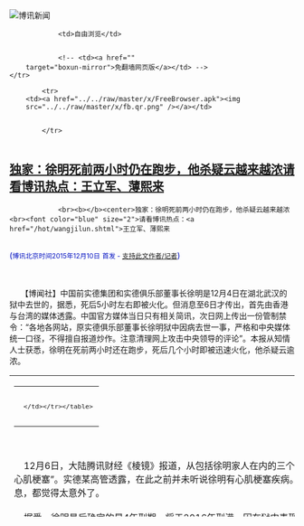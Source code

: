 

<img src="../../raw/master/x/logo_40.gif" alt="博讯新闻"/>
<table>
    <tr>
                
                <td>自由浏览</td>
        
        
                <!-- <td><a href=""
        target="boxun-mirror">免翻墙网页版</a></td> -->
    </tr>
    
            <tr>
        <td><a href="../../raw/master/x/FreeBrowser.apk"><img
        src="../../raw/master/x/fb.qr.png" /></a></td>

        
            </tr>
</table>
<h2>
	<a href="http://www.boxun.com/news/gb/china/2015/12/201512100950.shtml" target="boxun-mirror">独家：徐明死前两小时仍在跑步，他杀疑云越来越浓请看博讯热点：王立军、薄熙来</a>
</h2>
<p><tr>
<td class="F11" colspan="2" style="line-height:18pt; font-family:宋体; font-size: 12pt;padding:10px;border-top:0"> 

                <br><b></b><center>独家：徐明死前两小时仍在跑步，他杀疑云越来越浓<br><font color="blue" size="2">请看博讯热点：<a href="/hot/wangjilun.shtml">王立军、薄熙来
</a></font><br><font color="#000fC0">(<small>博讯北京时间2015年12月10日</small> <small>首发 - <a href="/cgi-bin/news/support.cgi?art_id=china201512100950" target="_new">支持此文作者/记者</a></small>)</font>
</center>
                <!--bodystart-->      <br>
    <br>
     【博闻社】中国前实德集团和实德俱乐部董事长徐明是12月4日在湖北武汉的狱中去世的，据悉，死后5小时左右即被火化。但消息至6日才传出，首先由香港与台湾的媒体透露。中国官方媒体当日只有相关简讯，次日网上传出一份管制禁令：“各地各网站，原实德俱乐部董事长徐明狱中因病去世一事，严格和中央媒体统一口径，不得擅自报道炒作。注意清理网上攻击中央领导的评论”。本报从知情人士获悉，徐明在死前两小时还在跑步，死后几个小时即被迅速火化，他杀疑云逾浓。 
<table cellpadding="4" align="left" border="0" width="300" height="250"><tr><td>
<table cellpadding="2" cellspacing="0" border="0"><tr><td align="center" style="line-height:18pt; font-family:宋体; font-size: 10pt;padding:10px;border-top:0">

<!-- boxun.com_300x250_article-embed_chinese -->

<!-- boxun.com_300x250_article-embed_chinese -->
<div id="box006">
<script type="text/javascript">

</script>
</div>


     </td></tr></table>
</td></tr></table>
<br>
                       <br>
    12月6日，大陆腾讯财经《棱镜》报道，从包括徐明家人在内的三个信源处确认，大连实德创始人徐明12月4日在武汉死亡，“病发心肌梗塞”。实德某高管透露，在此之前并未听说徐明有心肌梗塞疾病。实德高管以及接近徐家知情人士都表示，听到徐明去世的消息，都觉得太意外了。<br>
    <br>
    据悉，徐明最后确定的是4年刑期，将于2016年刑满，因在狱中表现不错，会提前释放；同日，《北京青年报》旗下微信公号“政知圈”发出文章，题为《死在释放前的徐明 44年里的五个“1”》；与此同时，大陆“财新网”亦有题为《大连实德原董事长徐明病死狱中 为薄熙来案主要行贿者（更新）》的文章。观察显示，目前上述三篇文章均已被删除。<br>
    <br>
    有观察人士认为，这些文章中都提到一个共同的人物――戴永革。<br>
    <br>
    公开报道显示，戴永革是徐明的老朋友。早在2009年前，戴永革与徐明就有互动关系。《棱镜》文章指，从2014年底开始，徐明将于2015年内归来的消息便在大连商界传开。<br>
    <br>
    徐明被带走后的实德集团，曾一度每月需偿还的利息近1亿元。三年来，徐明的胞兄与“最信任的人”先后救场。而徐明“最信任的人”就是戴永革。此人为哈尔滨仁和集团老板。2012年10月，其以实德集团重组的“新话事人”身分现身。由此，徐斌也彻底退居二线，戴永革团队成为实德重组的实际控制方。<br>
    <br>
    但无法因此推测上述三篇文章被删除是源于提及戴永革，按照大陆新闻管制习惯，相关报道基本都是通稿模式，各大新闻机构必须原文转载，即便是在“新闻白名单”上的媒体也一样。<br>
    <br>
    博闻社报道全文：<a href="http://bowenpress.com/news/bowen_46278.html">独家：徐明死前两小时仍在跑步，他杀疑云越来越浓</a>
 [博讯首发,转载请注明出处]- <a href="/cgi-bin/news/support.cgi?art_id=china201512100950" target="_new">支持此文作者/记者</a><!--bodyend-->(博讯 boxun.com) <br><!----> 1370950       
<hr>
<table width="620"><tr><td>
<b></p>
<p>
	<small> ============== 4小时前</small>
</p><h2>
	<a href="http://www.boxun.com/news/gb/china/2015/12/201512100952.shtml" target="boxun-mirror">独家：中共五大战区及陆军五分部指挥中心曝光请看博讯热点：习近平观察</a>
</h2>
<p><tr><td class="F11" colspan="2" style="line-height:18pt; font-family:宋体; font-size: 12pt;padding:10px;border-top:0"> 

                <br><b></b><center>独家：中共五大战区及陆军五分部指挥中心曝光<br><font color="blue" size="2">请看博讯热点：<a href="/hot/xijinping.shtml">习近平观察
</a></font><br><font color="#000fC0">(<small>博讯北京时间2015年12月10日</small> <small>首发 - <a href="/cgi-bin/news/support.cgi?art_id=china201512100952" target="_new">支持此文作者/记者</a></small>)</font>
</center>
                <!--bodystart-->      <br>
    <br>
     【博闻社独家】博闻社获悉，中共军改措施已全面</td></tr></p>
<p>
	<small> ============== 4小时前</small>
</p><h2>
	<a href="http://www.boxun.com/news/gb/china/2015/12/201512100321.shtml" target="boxun-mirror">湖北武汉反垃圾示威升级数千人与警冲突掀翻警车请看博讯热点：突发事件</a>
</h2>
<p><tr><td class="F11" colspan="2" style="line-height:18pt; font-family:宋体; font-size: 12pt;padding:10px;border-top:0"> 

                <br><b></b><center>湖北武汉反垃圾示威升级数千人与警冲突掀翻警车<br><font color="blue" size="2">请看博讯热点：<a href="/hot/tufa.shtml">突发事件
</a></font><br><font color="#000fC0">(<small>博讯北京时间2015年12月10日</small> <small>首发 - <a href="/cgi-bin/news/support.cgi?art_id=china201512100321" target="_new">支持此文作者/记者</a></small>)</font>
</center>
                <!--bodystart-->      湖北省武汉市黄陂区盘龙城经济开发区的数千市民与警察发生冲突，多名市民遭到警察殴打，30余人被抓捕，一辆警车被愤怒的市民掀翻。<br>
    <br>
    为抗议政府在数十万人的居民区修建大型垃圾固体废弃物转运站，盘龙城居民于本月6日发起示威，7日开始，数千市民加入示威，并连续两天晚上将盘龙城内的交通阻断，期间有多名市民遭警察殴打和抓捕。<br>
    <br>
    12月9日傍晚开始，市民继续聚集到盘龙大道上将交通阻断，9点左右，大批警察到达现场，开始暴力驱逐示威市民，警察殴打了包括妇女在内多名市民，并抓走多人，引发市民不满，将一辆警车掀翻。<br>
    <br>
    目击网友“用户5788638131”发帖说：群众站起来维权了，可市里一再的敷衍群众，激起了民愤，甚至派特警武警，防暴都出动了，随意抓人打人毒打居民，不管男女老少，还有的还在母乳期都不放过啊。<br>
    <br>
    另一名目击网友“Long_</td></tr></p>
<p>
	<small> ============== 4小时前</small>
</p><h2>
	<a href="http://www.boxun.com/news/gb/china/2015/12/201512090133.shtml" target="boxun-mirror">武汉数千市民连日游行示威反垃圾转运站多人被抓捕请看博讯热点：突发事件</a>
</h2>
<p><tr>
<td class="F11" colspan="2" style="line-height:18pt; font-family:宋体; font-size: 12pt;padding:10px;border-top:0"> 

                <br><b></b><center>武汉数千市民连日游行示威反垃圾转运站多人被抓捕<br><font color="blue" size="2">请看博讯热点：<a href="/hot/tufa.shtml">突发事件
</a></font><br><font color="#000fC0">(<small>博讯北京时间2015年12月09日</small> <small>首发 - <a href="/cgi-bin/news/support.cgi?art_id=china201512090133" target="_new">支持此文作者/记者</a></small>)</font>
</center>
                <!--bodystart-->      湖北省武汉市黄陂区盘龙城经济开发区的数千市民，本月6至9日连续三天游行示威，抗议政府在居民区修建大型垃圾固体废弃物转运站，有多名市民在示威期间遭警察抓捕。<br>
    <br>
    市民表示，该垃圾转运站选址在几十万人的居民区，距离最近的学校仅有几百米，距离阳光城和美景天城小区只有400多米，而且该项目靠近后湖，垃圾中转站里的垃圾残液有渗透到后湖、导致水质污染的危险。后湖是盘龙城的“母亲湖”，辐射人口超过几十万，市民不希望后湖变成第二个沙湖和南湖。<br>
    <br>
    12月6日，部分市民率先发起示威，在盘龙城内集会。7日，市民在黄陂区政府门口进行抗议后，又于当晚发起数千人规模的示威，聚集在巨龙大道名流人和天地门口进行抗议，当地政府出动大量警察到场驱逐市民，有4人被抓捕。<br>
    <br>
    网友“托马斯-磊”发帖说：12月7日，盘龙城巨龙大道名流人和天地门口聚集数千名当地居民，强烈抵制政府在盘龙城中心地带3500亩后湖畔建设固体物垃圾转化站，盘龙城管委会与区刘局长用特警抓四人拖往市局，以此杀鸡敬猴！深夜凌晨仍在僵持，马路已水泄不通！<br>
    <br>
    8日上午，市民继续到武汉市政府进行抗议，但无果。当天晚上7点开始，市民再次到巨龙大道游行，截止到当天深夜，示威仍在持续，有大批警察在现场驱逐市民，期间又有多名市民遭到殴打和抓捕。<br>
    <br>
    现场图片以及视频显示，大批的市民手持“反建垃圾站、还居民健康”等条幅，将交通阻断，数名市民被警察打倒在地并抓捕，其余市民在一旁大喊“还我健康、放人”等口号，场面混乱。<br>
    <br>
    （网络图片）<br>
    <img src="http://www.boxun.com/news/images/2015/12/201512090133china1.jpg" alt="武汉数千市民连日游行示威反垃圾转运站多人被抓捕"><p><br>
    <img src="http://www.boxun.com/news/images/2015/12/201512090133china2.jpg" alt="武汉数千市民连日游行示威反垃圾转运站多人被抓捕"></p>
<p><br>
    <img src="http://www.boxun.com/news/images/2015/12/201512090133china3.jpg" alt="武汉数千市民连日游行示威反垃圾转运站多人被抓捕"></p>
<p><br>
    <img src="http://www.boxun.com/news/images/2015/12/201512090133china4.jpg" alt="武汉数千市民连日游行示威反垃圾转运站多人被抓捕"></p>
<p><br>
    <img src="http://www.boxun.com/news/images/2015/12/201512090133china5.jpg" alt="武汉数千市民连日游行示威反垃圾转运站多人被抓捕"></p>
<p><br>
    <img src="http://www.boxun.com/news/images/2015/12/201512090133china6.jpg" alt="武汉数千市民连日游行示威反垃圾转运站多人被抓捕"></p>
<p><br>
    <img src="http://www.boxun.com/news/images/2015/12/201512090133china7.jpg" alt="武汉数千市民连日游行示威反垃圾转运站多人被抓捕"></p>
<p><br>
    <img src="http://www.boxun.com/news/images/2015/12/201512090133china8.jpg" alt="武汉数千市民连日游行示威反垃圾转运站多人被抓捕"></p>
<p><br>
    <img src="http://www.boxun.com/news/images/2015/12/201512090133china9.jpg" alt="武汉数千市民连日游行示威反垃圾转运站多人被抓捕"></p>
<p>
 [博讯首发,转载请注明出处]- <a href="/cgi-bin/news/support.cgi?art_id=china201512090133" target="_new">支持此文作者/记者</a><!--bodyend-->(博讯 boxun.com) <br><!-- http://upload.bx.tl/news/temp13/201512081017031.jpg http://upload.bx.tl/news/temp13/201512081017032.jpg http://upload.bx.tl/news/temp13/201512081017033.jpg http://upload.bx.tl/news/temp13/201512081017034.jpg http://upload.bx.tl/news/temp13/201512081017181.jpg http://upload.bx.tl/news/temp13/201512081017182.jpg http://upload.bx.tl/news/temp13/201512081017183.jpg http://upload.bx.tl/news/temp13/201512081017184.jpg http://upload.bx.tl/news/temp13/201512081017231.jpg--> 2560133       
</p>
<hr>
<table width="620"><tr><td>
<b></p>
<p>
	<small> ============== 1天前</small>
</p><h2>
	<a href="http://www.boxun.com/news/gb/china/2015/12/201512092127.shtml" target="boxun-mirror">黑龙江政治难民汪宝峰致国家主席习近平的公开信之一请看博讯热点：警察、官员恶行</a>
</h2>
<p><tr>
<td class="F11" colspan="2" style="line-height:18pt; font-family:宋体; font-size: 12pt;padding:10px;border-top:0"> 

                <br><b></b><center>黑龙江政治难民汪宝峰致国家主席习近平的公开信之一<br><font color="blue" size="2">请看博讯热点：<a href="/hot/jingcha.shtml">警察、官员恶行
</a></font><br><font color="#000fC0">(<small>博讯北京时间2015年12月09日</small> <small>首发 - <a href="/cgi-bin/news/support.cgi?art_id=china201512092127" target="_new">支持此文作者/记者</a></small>)</font>
</center>
                <!--bodystart-->     <img src="http://www.boxun.com/news/images/2015/12/201512092127china1.jpg" alt="黑龙江政治难民汪宝峰致国家主席习近平的公开信之一"><p><br>
    尊敬的习近平主席您好：我叫汪宝峰，是黑龙江森工总局亚布力林业局的一名员工。今天在这里致您公开信，是为了揭露和举报当地官员违法乱纪的行为。同时告诉你我从1998年开始因为向上级举报遭报复两次被构陷罪名冤枉入狱，致我家破人亡生活无着落，迫害仍在继续，我被逼流落他乡成为难民的遭遇。<br>
    <br>
    事情的经过是这样的，1998年因为报销医疗费遭场领导刁难，与场长发生冲突，过后构陷罪名我遭判刑1年2个月，为了报复我，实际在亚布力林业局林业看守所关押我2年半，超期关押我一年多，没有任何说法。<br>
    <br>
    2006年我举报原亚布力林业局中和经营所场长刘文贵毁坏人工红松林1666亩开地，同时发现其妻弟在林中种植30000多颗毒品罂粟，在罂粟收获的季节，我报案并亲手抓获一名正在收割毒品的毒贩。种植毒品的毒贩只在亚布力林业看守所关押一个月就无罪释放，而我8个月后被构陷罪名被捕入狱并最终被判刑5年半。<br>
    <br>
    虽然亚布力林业法院的办案法官认定构陷我的罪名不成立，但时任亚布力林业局局长的井东文是刘文贵外甥女的情夫，在井东文的高压下最后我又因举报毁林开荒和种植毒品被判刑5年6个月。<br>
    <br>
    尊敬的习近平主席:下面我重点向您控诉井东文任亚布力林业局局长10多年中的累累罪行：<br>
    <br>
    井东文自知罪孽深重，为逃避国家法律的打击和各级纪委的查处。他在黑龙江省内寻遍有名望的风水先生和算命先生，向他们讨要不至于枷锁上身的办法，最后有人给他出主意在其上班的大楼南面的山上修一座塔，取名镇纪塔，用来魇镇各级纪委。<br>
    <br>
    因为我举报亚布力林业局众多官员的不法行径遭忌恨，由时任亚布力林业局局长井东文下令两次构陷罪名对我判刑5年半，造成我家破人亡，出狱后于2013年在网上实名举报井东文巨额贪腐、侵吞国有资产等犯罪行为。因为事实俱在、证据确凿，引起井东文的恐慌，虽然当时他已经调离了林业局，但淫威还在，他命令亚布力林业公安局一位副局长李天明和一位派出所所长贾军令在电话里对我进行百般哄骗，答应给我解决所有问题，我回到当地后他们马上扣押了我，拿着我的身份证以我的名义在网上发表虚假的致歉声明，并扣押我的身份证达8个月之久，井东文还胁迫我去纪委做虚假的证明，让我跟纪委的人说，我在网上举报他没有事实根据，完全是生活贫困对社会的报复行为，在一年的时间里，井东文指示他们贪腐集团内的多人对我进行稳控，不允许我离开黑龙江半步，并多次扬言要以诽谤的罪名对我进行第三次判刑。<br>
    <br>
    2014年我再次实名举报，这次井东文恼羞成怒指使其贪腐集团骨干成员亚布力林业局中和林场场长刘可欣雇佣黑社会人员李海洋、李海鹏、李海成三人于2014年10月23日在我的家门口用铁棍将我的双腿打断，事先刘可欣用30万元买通了方正县刑警队队长黄江波致我报案不被受理，百般袒护杀人凶手。现在三人仍然逍遥法外，并每人得到刘可欣送的小轿车一辆。刘可欣还狂妄的叫嚣，黑龙江森工总局政法委书记毕伟星在北京一切都已经安排好了，汪宝峰他告不了，在抓住他不是弄死他就是以诽谤罪第三次判他的刑。井东文贪了多少钱我无从知晓，他在亚布力多个林场就有别墅7套、他还侵吞国有林1000多亩。价值亿元以上，为了掩人耳目林权证写的是他老婆的名字。每年国家拨给亚布力林业局巨额的天然林保护工程款都被井东文等一干人尽数贪污。每个林场都毁林开荒数万亩耕地，每亩地包给工人收承包费90元从来没有帐。<br>
    <br>
    井东文生活严重腐化糜烂，在亚布力任局长期间被他玩弄过的女性有数十人之多，他还长包养年轻女孩做他的小老婆，并育有一子。这个女孩是井东文的下属刘文贵的外甥女，曾在亚布力林业电视台当播音员。<br>
    <br>
    尊敬的习近平主席，因为我举报贪官现在正遭贪官雇凶到处追杀，为保命流落他乡已近半年。今天在这里拜求您制止贪官井东文等人的不法行径，救您的子民汪宝峰于危难。<br>
    <br>
    您的子民汪宝峰拜上。<br>
    2015年12月9日于北京<br>
    <br>
    <img src="http://www.boxun.com/news/images/2015/12/201512092127china2.jpg" alt="黑龙江政治难民汪宝峰致国家主席习近平的公开信之一"></p>
<p><br>
    <img src="http://www.boxun.com/news/images/2015/12/201512092127china3.jpg" alt="黑龙江政治难民汪宝峰致国家主席习近平的公开信之一"></p>
<p><br>
    <img src="http://www.boxun.com/news/images/2015/12/201512092127china4.jpg" alt="黑龙江政治难民汪宝峰致国家主席习近平的公开信之一"></p>
<p><br>
    <img src="http://www.boxun.com/news/images/2015/12/201512092127china5.jpg" alt="黑龙江政治难民汪宝峰致国家主席习近平的公开信之一"></p>
<p><br>
    `
 [博讯首发,转载请注明出处]- <a href="/cgi-bin/news/support.cgi?art_id=china201512092127" target="_new">支持此文作者/记者</a><!--bodyend-->(博讯 boxun.com) <br><!-- http://upload.bx.tl/news/temp13/201512090619451.JPG http://upload.bx.tl/news/temp13/201512090623101.jpg http://upload.bx.tl/news/temp13/201512090623102.jpg http://upload.bx.tl/news/temp13/201512090623103.jpg http://upload.bx.tl/news/temp13/201512090623104.jpg--> 3442127       
</p>
<hr>
<table width="620"><tr><td>
<b></p>
<p>
	<small> ============== 1天前</small>
</p><h2>
	<a href="http://www.boxun.com/news/gb/china/2015/12/201512090914.shtml" target="boxun-mirror">习近平：再对军改提异议就是阻力，要坚决清除！请看博讯热点：习近平观察</a>
</h2>
<p><tr>
<td class="F11" colspan="2" style="line-height:18pt; font-family:宋体; font-size: 12pt;padding:10px;border-top:0"> 

                <br><b></b><center>习近平：再对军改提异议就是阻力，要坚决清除！<br><font color="blue" size="2">请看博讯热点：<a href="/hot/xijinping.shtml">习近平观察
</a></font><br><font color="#000fC0">(<small>博讯北京时间2015年12月09日</small> <small>首发 - <a href="/cgi-bin/news/support.cgi?art_id=china201512090914" target="_new">支持此文作者/记者</a></small>)</font>
</center>
                <!--bodystart-->     <br>
    【博闻社独家】中共军改雷厉风行，但是阻力不小。博闻社获悉，针对军中中高层还有不少人对这次军改表示疑虑，“反映意见”，军委主席习近平近日在一份“意见书”上批示:凡是11月24日之前对军改的异议是建议，之后的异议是阻力，“必须坚决清除”!今天出版的《解放军报》则罕有公开“天机”，坦示习近平是这次军改的“决策定盘星”，似有将军队不满的矛头引向习近平之意。<br>
      
<table cellpadding="4" align="left" border="0" width="300" height="250"><tr><td>
<table cellpadding="2" cellspacing="0" border="0"><tr><td align="center" style="line-height:18pt; font-family:宋体; font-size: 10pt;padding:10px;border-top:0">

<!-- boxun.com_300x250_article-embed_chinese -->

<!-- boxun.com_300x250_article-embed_chinese -->
<div id="box006">
<script type="text/javascript">

</script>
</div>


     </td></tr></table>
</td></tr></table>
<br>
                       博闻社记者从军中知情者获悉，11月24日中央军委召开军委改革会议，习近平亲自在会上就军队改革，特别是军委总部、战区改革的部署发表讲话，很显然，当局这样安排，目的就是要告诫全军，由军队最高统帅宣布，这就是这次军改的最后决策，不容置疑。<br>
    <br>
    但是方案宣布后，仍然有不少将领，特别是中高级将领顾虑重重，意见纷纷，这种异音通过各种渠道呈送到军委主席办公室，引起习近平不满。<br>
    <br>
    军方消息人士透露，习近平近日在一份关于军队改革意见的汇总上，严厉批示:凡是11月24日之前对军队改革提出不同看法的的，属于建议；凡是11月24日之后提出的异议，一律视为阻力，“必须坚决清除”!该批示已经传达到军一级。<br>
    <br>
    令人关注的是，中共军队喉舌《解放军报》今天（12月8日）发表一篇关于军改的评论，强调要“着力统一思想认识”，解决军中对军改的“喧哗之议”，而且公开宣称，这次军改，“习主席决策是定盘星”!大有将军中不满引向习近平之意。<br>
    <br>
    这篇题为《着力统一思想认识――十一论认真学习贯彻习主席在中央军委改革工作会议上的重要讲话》的评论，发表在今天《解放军报》头版，文章指出，深化国防和军队改革，举国关注，世界瞩目。强大的舆论场在为改革创造有利条件的同时，也会出现一些杂音噪音，特别是一些别有用心的炒作，或多或少影响官兵思想稳定。<br>
    <br>
    文章强调，众声喧哗之际，需要的是保持思想定力、政治定力，把党中央、中央军委和习主席的决策部署作为“定盘星”和“压舱石”。<br>
    <br>
    文章称，越是推进伟大的事业，越需要统一思想；越是完成艰巨的任务，越需要凝聚共识。“要坚决打赢深化国防和军队改革这场攻坚战，必须按照习主席的要求，着力统一思想认识。”<br>
    <br>
    文章指，这轮改革，是一场整体性、革命性变革，不仅要重构组织形态，还要重塑力量体系；不仅要调动“棋子”，还要调整“棋盘”，任务之重、领域之广、程度之深、力度之大，前所未有。<br>
    <br>
    面对这样一场深刻变革，一些同志思想上比较活跃、认识上有些偏差是正常的，比如，信心不足、害怕困难、存在顾虑、畏首畏尾，等等。改革的启动键已经按下，攻坚的冲锋号已经吹响。当此之时，最需要非改不可的共识、破釜沉舟的胆魄，最需要务期必成的信心、攻坚克难的决心，汇聚起拥护支持参与改革的意志和力量。<br>
    <br>
    改革是一场自我革命。无论是撤并降改，还是进退去留，都可能使官兵产生一些想法，出现一些波动。如何看待眼前与长远、局部与全局、个人与组织的关系，最能检验一个人的党性修养、思想觉悟、人品官品。<br>
    <br>
    只有坚持以党和军队事业为重，把有利于改革强军作为个人选择取舍的根本标尺，坚决跳出局部和个人利益的小圈子，才能不断强化思想自觉、政治自觉、行动自觉，在时代大考中交出合格答卷。<br>
    <br>
    博闻社报道全文：<a href="http://bowenpress.com/news/bowen_46126.html">习近平：再对军改提异议就是阻力，要坚决清除!</a>
 [博讯首发,转载请注明出处]- <a href="/cgi-bin/news/support.cgi?art_id=china201512090914" target="_new">支持此文作者/记者</a><!--bodyend-->(博讯 boxun.com) <br><!----> 3430914       
<hr>
<table width="620"><tr><td>
<b></p>
<p>
	<small> ============== 1天前</small>
</p><h2>
	<a href="http://www.boxun.com/news/gb/china/2015/12/201512080303.shtml" target="boxun-mirror">巴黎气候大会习近平失分王毅保乌纱拼命拍马补救请看博讯热点：习近平观察</a>
</h2>
<p><tr>
<td class="F11" colspan="2" style="line-height:18pt; font-family:宋体; font-size: 12pt;padding:10px;border-top:0"> 

                <br><b></b><center>巴黎气候大会习近平失分王毅保乌纱拼命拍马补救<br><font color="blue" size="2">请看博讯热点：<a href="/hot/xijinping.shtml">习近平观察
</a></font><br><font color="#000fC0">(<small>博讯北京时间2015年12月08日</small> <small>首发 - <a href="/cgi-bin/news/support.cgi?art_id=china201512080303" target="_new">支持此文作者/记者</a></small>)</font>
</center>
                <!--bodystart-->      <br>
    <br>
     【博闻社独家】正在巴黎北郊勒布尔热举行的世界气候变化大会，全球190多个国家代表经过多日反覆较量，于上周末终达成协议草案，交本周各国部长进一步磋商。各国派驻采访的媒体都对此大事报道，但中方随团记者却遇到一个令人哭笑不得的情况。 
<table cellpadding="4" align="left" border="0" width="300" height="250"><tr><td>
<table cellpadding="2" cellspacing="0" border="0"><tr><td align="center" style="line-height:18pt; font-family:宋体; font-size: 10pt;padding:10px;border-top:0">

<!-- boxun.com_300x250_article-embed_chinese -->

<!-- boxun.com_300x250_article-embed_chinese -->
<div id="box006">
<script type="text/javascript">

</script>
</div>


     </td></tr></table>
</td></tr></table>
<br>
                       <br>
    就在这个寒风凛冽的冬天午夜，在现场采访的博闻社特约记者收到消息，在巴黎采访的中共各官媒负责人被紧急召集，连夜开会。博闻特约记者好奇打探，初以为中方要大张旗鼓宣传达成协议草案，不料得悉，竟是当局「派任务」，要求各媒体宣传报道中国外交部长王毅的一个讲话。<br>
    <br>
    有中方媒体人士向博闻社特约记者透露，他们应召紧急到场后，看到主持会议的不是代表团媒体负责人，而是中宣部和外交部高级官员联合主持，这些身经百战的官方笔杆子们颇感吃惊意外，以为是有重大宣传任务要领受，不料收到的却是一份中国外长王毅关于此次世界气候大会的讲话稿。<br>
    <br>
    面对这份外长讲话稿，中共笔杆子们兴味索然，昏昏欲睡，而中宣部和外交部官员却精神饱满，反覆重申外长王毅的讲话是一个「重大事件」，要求各媒体「立即发回国内」、「全力编发，充分报道，大力宣传」。<br>
    <br>
    博闻社特约记者有幸拿到了王毅的这份讲话，不看不知道，一看简直哭笑不得。在这份由王毅发自中非(正跟随习近平出访)的讲话，貌似传达习近平的指示，但通篇是王毅的自言自语、自我论述，全文充斥中共「党八股」文风，实在令人难以卒读。<br>
    <br>
    王毅似乎有梗在喉，要一吐为快；全文洋洋洒洒，长篇大论，几乎每段都以「习主席」敬称启头，让人读着读着，全身起鸡皮，连习惯于拍马溜须的中共媒体人也十分汗颜，自叹弗如。博闻社特约记者摘其一二，以证其实，也让外界看看仪表堂堂的中国外长，私下是如何一副奴才相：<br>
    <br>
    「习主席此访是今年中国外交的压轴大戏和收官大作！」<br>
    <br>
    「习主席的巴黎之行，旨在引领和推动国际气候谈判，为气候变化巴黎大会达成协议贡献中国智慧和力量。」<br>
    <br>
    「习主席此访，标志着中国参与全球气候治理进入新阶段，中非友好合作掀开新篇章，具有重要的划时代意义！」<br>
    <br>
    「习主席在气候变化巴黎大会提出重要主张，同与会各方密集沟通协调，彰显了负责任、有担当、建设性大国形像，为大会成功作出不可替代的贡献！」<br>
    <br>
    「习主席作为最大的发展中国家领导人，纵览全局，着眼长远，指出巴黎协议应强化2020年后全球应对气候变化行动，也要推动全球实现更好的可持续发展。」<br>
    <br>
    “习主席的倡议既立足当下，又面向未来；既坚持原则，又体现灵活；既代表广大发展中国家共同诉求，又兼顾各方立场，得到广泛支持和赞同。”<br>
    <br>
    「习主席的主张巩固了应对气候变化的国际合作基石！」<br>
    <br>
    「在习主席和各方共同努力下，气候变化巴黎大会实现良好开局。」<br>
    <br>
    「习主席此访受到当地民众载歌载舞、夹道欢迎，充分体现对中国天然的亲近感，再次印证中津、中南友好深入人心、深得民心。」<br>
    <br>
    「习主席精辟阐述中国对全球治理模式的看法和主张，蕴含中华文化智慧，具有鲜明中国特色的全球治理观。」<br>
    <br>
    在通篇高喊习主席后，王毅最后终于「图穷匕首现」，为自己掌下的中国外交进行「工作总结」：<br>
    <br>
    「过去一年，在以习近平同志为总书记的党中央坚强领导下，中国外交全面进取、积极有为，取得举世瞩目的成就。」<br>
    <br>
    博闻社详细报道全文：<a href="http://bowenpress.com/news/bowen_45899.html">独家：巴黎气候大会习近平失分王毅保乌纱拼命拍马补救</a>。
 [博讯首发,转载请注明出处]- <a href="/cgi-bin/news/support.cgi?art_id=china201512080303" target="_new">支持此文作者/记者</a><!--bodyend-->(博讯 boxun.com) <br><!----> 2340303       
<hr>
<table width="620"><tr><td>
<b></p>
<p>
	<small> ============== 2天前</small>
</p><h2>
	<a href="http://www.boxun.com/news/gb/china/2015/12/201512080306.shtml" target="boxun-mirror">中共成立战略支援军含火箭电子航太三大兵种请看博讯热点：习近平观察</a>
</h2>
<p><tr><td class="F11" colspan="2" style="line-height:18pt; font-family:宋体; font-size: 12pt;padding:10px;border-top:0"> 

                <br><b></b><center>中共成立战略支援军 含火箭电子航太三大兵种<br><font color="blue" size="2">请看博讯热点：<a href="/hot/xijinping.shtml">习近平观察
</a></font><br><font color="#000fC0">(<small>博讯北京时间2015年12月08日</small> <small>首发 - <a href="/cgi-bin/news/support.cgi?art_id=china201512080306" target="_new">支持此文作者/记者</a></small>)</font>
</center>
                <!--bodystart-->      <br>
    <br>
     【博闻社独家】由习近平主导的中共军改花式多多。博闻社获悉，继新成立陆军总部，陆、海、空三军单独成军后，一个名为「战略支援军」的新军种近日也爆光，该军种涵盖原战略导弹部队(即第二炮兵)、电子战和航天三大兵种；首任战略支援军司令由现二炮司令魏凤和上将出任，政治委员为王家胜中将。 
<table cellpadding="4" align="left" border="0" width="300" height="250"><tr><td>
<table cellpadding="2" cellspacing="0" border="0"><tr><td align="center" style="line-height:18pt; font-family:宋体; font-size: 10pt;padding:10px;border-top:0">

<!-- boxun.com_300x250_article-embed_chinese -->

<!-- boxun.com_300x250_article-embed_chinese -->
<div id="box006">
<script type="text/javascript">

</script>
</div>


     </td></tr></table>
</td></tr></table>
<br>
                       <br>
    军方消息人士向博闻社透露，新成立的战略支援军与陆海空三军同级，并列为四大军种；战略支援军下辖三个兵种，一是火箭兵，即原来的第二炮兵部队；第二个兵种叫电子资讯兵，由原来的总参谋部电子技术侦察部(总参三部)，以及各大军区后来组建的电子(网络)部队组成。<br>
    <br>
    战略支援军下辖第三个兵种叫航太兵，将空军、二炮部队、几大</td></tr></p>
<p>
	<small> ============== 2天前</small>
</p><h2>
	<a href="http://www.boxun.com/news/gb/china/2015/12/201512071113.shtml" target="boxun-mirror">独家：中共新军委总部机关各委部局主官全爆光</a>
</h2>
<p><tr>
<td class="F11" colspan="2" style="line-height:18pt; font-family:宋体; font-size: 12pt;padding:10px;border-top:0"> 

                <br><b></b><center>独家：中共新军委总部机关各委部局主官全爆光<br><font color="#000fC0"><small>(博讯北京时间2015年12月07日 首发 - <a href="/cgi-bin/news/support.cgi?art_id=china201512071113" target="_new">支持此文作者/记者</a>)</small></font>
</center>
            <!--bodystart-->       <br>    <br>     【博闻社独家】本社连续多日独家披露中共军改后军委总部、军种一些新任主官的新任命，受到外界高度关注。有读者质疑有关名单的来源与可信性，本社坦承相告：有关名单本社至少经过两个不同的军方管道确认。军方消息指，相信有关任命会很快公布，外界可比较核准。 <br>                       <br>    博闻社最新获得一份相信是军委新总部各部委局主官的全名单，其中包括近日本社已报道的部份将领任职。为让读者对中共军改后军委总部有较全面认识，本社毫无保留全文照发，仅在名单后，以括号加附该将领的年龄、现职、军衔和有关背景资料，以供参考。<br>    <br>    中共中央军委改革后内部各机构主帅名单<br>    <br>    三委：<br>    <br>    军委纪委书记：刘源(64岁，现任总后勤部政委，上将，刘少奇之子)<br>    <br>    军委政法委书记：赵克石(68岁，现中央军委委员，总后勤部长，上将)<br>    <br>    军委科技委主任：刘国治(55岁，现任总装备部副部长，中将，中国科学院院士，高功率微波专家)<br>    <br>    六部：<br>    <br>    联合参谋部总参谋长：蔡英挺(61岁，现任南京军区司令，上将，曾任前军委副主席张万年秘书)<br>    <br>    政治工作部主任：张阳(64岁，现中央军委委员，总政治部主任，上将)<br>    <br>    训练管理部部长：乙晓光(57岁，现任副总参谋长，中将)<br>    <br>    国防动员部部长：王冠中(62岁，现任副总参谋长，上将，曾任前军委副主席杨尚昆秘书)<br>    <br>    联合保障部部长：周松和(60岁，现任总后勤部副部长，少将)<br>    <br>    装备发展部部长：刘胜(59岁，现任总装备部副部长，中将)<br>    <br>    一厅：<br>    <br>    军委办公厅主任：秦生祥(58岁，现任军委办公厅主任，中将)<br>    <br>    五局：<br>    <br>    军委审计署审计长：孙黄田(62岁，现任总后勤部副部长，中将)<br>    <br>    军委管理保障局局长：刘志明(58岁，现任沈阳军区联勤部部长，少将)<br>    <br>    军委外事局局长：关友飞(58岁，现任国防部外事办主任，少将)<br>    <br>    军委军援军贸局局长：冯丹宇(53岁，现任总装备部综合计划部部长，少将，冯玉祥将军之孙)<br>    <br>    军委战略规划局局长：(暂时不详)<br>    <br>    博闻社日前已披露，根据军委主席习近平指示，新的军委各部门本月底前要挂牌，年前开新的军委扩大会议，2016年1月1日，中央军委按照新的机构运行。<br>    <br>    博闻社详细报道全文：<a href="http://bowenpress.com/news/bowen_45679.html">独家：中共新军委总部机关各委部局主官全爆光</a>。（博闻社郑重声明：本社独家新闻，媒体若转载、引用，务请注明出处，否则按侵权追究法律责任）<br><br> [博讯首发,转载请注明出处]- <a href="/cgi-bin/news/support.cgi?art_id=china201512071113" target="_new">支持此文作者/记者</a> <!--(Modified on 2015/12/07)--> <!--bodyend-->       
           (博讯 boxun.com) <br><!----> 3211113       
<hr>
<table width="620"><tr><td>
<b></p>
<p>
	<small> ============== 3天前</small>
</p><h2>
	<a href="http://www.boxun.com/news/gb/china/2015/12/201512060023.shtml" target="boxun-mirror">视频显示：姜野飞遭到警方殴打，眼睛乌青说话困难请看博讯热点：打压媒体和记者</a>
</h2>
<p><tr>
<td class="F11" colspan="2" style="line-height:18pt; font-family:宋体; font-size: 12pt;padding:10px;border-top:0"> 

                <br><b></b><center>视频显示：姜野飞遭到警方殴打，眼睛乌青说话困难<br><font color="blue" size="2">请看博讯热点：<a href="/hot/xinwenziyou.shtml">打压媒体和记者
</a></font><br><font color="#000fC0">(<small>博讯北京时间2015年12月06日</small> <small>首发 - <a href="/cgi-bin/news/support.cgi?art_id=china201512060023" target="_new">支持此文作者/记者</a></small>)</font>
</center>
                <!--bodystart-->     <br>
    最近，家属传来中国央视新闻姜野飞董广平被遣返视频，很明显姜野飞遭到了殴打、虐待。视频中明显可以看到姜野飞左眼乌青，摄制方有意回避左眼，近距离镜头侧对着姜野飞右脸拍摄。姜野飞说话姿态、语气显得非常吃力，似乎内脏、胸腹腔受到打击，伸腰显得困难，伸腰时脸部有痛苦表情。<br>
    <iframe width="420" height="315" src="https://www.youtube.com/embed/2YJmBKouDu8" frameborder="0" allowfullscreen></iframe><br>
    <br>
    观察截屏远近镜头，眼部不正常：<br>
    <div align="center"><img src="http://upload.bx.tl/news/temp13/201512050918291.png" width="500"></div>
<br>
    <div align="center"><img src="http://upload.bx.tl/news/temp13/201512050918292.png" width="500"></div>
<br>
    <img src="http://www.boxun.com/news/images/2015/12/201512060023china3.jpg" alt="视频显示：姜野飞遭到警方殴打，眼睛乌青说话困难"><p><br>
    明显可以看到，姜野飞说话吃力：<br>
    </p>
<div align="center"><img src="http://upload.bx.tl/news/temp13/201512050918294.png" width="500"></div>
<br>
    健康自由时的姜野飞：<br>
    <img src="http://www.boxun.com/news/images/2015/12/201512060023china5.jpg" alt="视频显示：姜野飞遭到警方殴打，眼睛乌青说话困难"><p><br>
    <img src="http://www.boxun.com/news/images/2015/12/201512060023china6.jpg" alt="视频显示：姜野飞遭到警方殴打，眼睛乌青说话困难"></p>
<p>
 [博讯首发,转载请注明出处]- <a href="/cgi-bin/news/support.cgi?art_id=china201512060023" target="_new">支持此文作者/记者</a><!--bodyend-->(博讯 boxun.com) <br><!-- http://upload.bx.tl/news/temp13/201512050918291.png http://upload.bx.tl/news/temp13/201512050918292.png http://upload.bx.tl/news/temp13/201512050918293.jpg http://upload.bx.tl/news/temp13/201512050918294.png http://upload.bx.tl/news/temp13/201512050920351.jpg http://upload.bx.tl/news/temp13/201512050920352.jpg--> 3570023       
</p>
<hr>
<table width="620"><tr><td>
<b></p>
<p>
	<small> ============== 4天前</small>
</p><h2>
	<a href="http://www.boxun.com/news/gb/china/2015/12/201512062326.shtml" target="boxun-mirror">薄熙来的“钱袋子”徐明死狱中高官和名星舒了口气请看博讯热点：王立军、薄熙来</a>
</h2>
<p><tr>
<td class="F11" colspan="2" style="line-height:18pt; font-family:宋体; font-size: 12pt;padding:10px;border-top:0"> 

                <br><b></b><center>薄熙来的“钱袋子”徐明死狱中 高官和名星舒了口气<br><font color="blue" size="2">请看博讯热点：<a href="/hot/wangjilun.shtml">王立军、薄熙来
</a></font><br><font color="#000fC0">(<small>博讯北京时间2015年12月06日</small> <small>首发 - <a href="/cgi-bin/news/support.cgi?art_id=china201512062326" target="_new">支持此文作者/记者</a></small>)</font>
</center>
                <!--bodystart-->     （博讯网报道）前实德集团和实德俱乐部董事长徐明12月4日在湖北武汉的狱中因心脏病去世，终年44岁，但其去世消息12月6日才由港台媒体曝光。报道称，徐明猝死后遗体迅速火化，骨灰6日运回大连。<img src="http://www.boxun.com/news/images/2015/12/201512061334china4.jpg"><br>
    2012年王立军逃亡美领馆，引发薄熙来倒台。博讯网在<a href="/news/gb/china/2012/03/201203170449.shtml">2012年3月就披露，</a>徐明卷入薄熙来案，报道披露：“大连实德集团总裁徐明通过给一些官员送现金，帮助薄熙来的升迁。”媒体报道，徐明除了给薄熙来输送金钱，还送名星美女供其享乐。<br>
    <br>
    徐明为薄熙来之子薄瓜瓜花二百万欧元在欧洲买楼在2013年被曝光。徐明最后一次露面是庭审薄熙来时出庭对质，薄熙来否认收受徐明2000万的好处。<br>
    <br>
    <img src="<div" align="center"><img src="http://img1.gtimg.com/news/pics/hv1/196/148/1980/128787436.png" width="500">><br>
    <br>
    <iframe width="420" height="315" src="https://www.youtube.com/embed/sdAqRNtHRcg" frameborder="0" allowfullscreen></iframe><br>
    <br>
    徐明突然死于狱中，外界不少质疑声，著名法学者藤彪推特（‏@tengbiao）说：被高层灭口才更有可能吧？<br>
    <br>
    做为薄熙来的钱袋子、美女输送者的徐明，应该掌握更多不为人所知的秘密，他的突然去世，让那些被握有把柄的官员和名星们，长长舒了一口气。
 [博讯首发,转载请注明出处]- <a href="/cgi-bin/news/support.cgi?art_id=china201512062326" target="_new">支持此文作者/记者</a><!--bodyend-->(博讯 boxun.com) <br><!----> 2482326       
<hr>
<table width="620"><tr><td>
<b></p>
<p>
	<small> ============== 4天前</small>
</p><h2>
	<a href="http://www.boxun.com/news/gb/china/2015/12/201512062031.shtml" target="boxun-mirror">参谋总长房峰辉下课对台将领蔡英挺接捧</a>
</h2>
<p><tr>
<td class="F11" colspan="2" style="line-height:18pt; font-family:宋体; font-size: 12pt;padding:10px;border-top:0"> 

                <br><b></b><center>参谋总长房峰辉下课 对台将领蔡英挺接捧<br><font color="#000fC0">(<small>博讯北京时间2015年12月06日</small> <small>来稿</small>)</font>
</center>
                <!--bodystart-->      【博闻社独家】博闻社获悉，中共军委主席习近平已钦定南京军区司令蔡英挺出任新成立的军委联合总参谋部参谋长一职。这意味着现任参谋总长房峰辉下课。蔡英挺福建晋人，谙熟闽南话，是对台作战专家，未知此安排与台湾局势及中共未来的战略部署是否有关。<br>
    <br>
     博闻社从军方消息人士处获悉，除了博闻社近日透露的军纪委组成，以及陆军总部的组成人员已确定之外，新的军委其它部委办的主帅亦已尘埃落定，其中，联合总参谋部参谋长由现任南京军区司令蔡英挺出任。 
<table cellpadding="4" align="left" border="0" width="300" height="250"><tr><td>
<table cellpadding="2" cellspacing="0" border="0"><tr><td align="center" style="line-height:18pt; font-family:宋体; font-size: 10pt;padding:10px;border-top:0">

<!-- boxun.com_300x250_article-embed_chinese -->

<!-- boxun.com_300x250_article-embed_chinese -->
<div id="box006">
<script type="text/javascript">

</script>
</div>


     </td></tr></table>
</td></tr></table>
<br>
                       <br>
    该消息显示，现任参谋总长房峰辉将下课。64岁的房一直被认为是胡锦涛的势力，2007年升北京军区司令员；是当时七大军区年龄最轻的司令员。2009年中共建政60周年大阅兵担任总指挥，陪同军主席胡锦涛检阅部队；2012年10月中共十八大前夕，房接替陈炳德出任总参谋长，因他从未在总参任职，故此提升曾在军中引起非议。<br>
    <br>
      目前未知房峰辉下课后任何职，军方知情者向博闻社透露，习近平对房“有看法”，故房“不大可能升军委副主席”，甚至还有可能被赶出新一届中央军委委员班子。共军参谋总长按旧制在军中的权力排军委主席副主席之后。 <br>
    <br>
     （<a href="http://bowenpress.com/news/bowen_45461.html">博闻社报道全文</a>）<br>
    <br>
    －
 [博讯来稿] <!--bodyend-->(博讯 boxun.com) <br><!----> 2142031       
<hr>
<table width="620"><tr><td>
<b></p>
<p>
	<small> ============== 4天前</small>
</p><h2>
	<a href="http://www.boxun.com/news/gb/china/2015/12/201512060852.shtml" target="boxun-mirror">独家：习近平密友刘源上将确定出任军纪委书记请看博讯热点：习近平观察</a>
</h2>
<p><tr>
<td class="F11" colspan="2" style="line-height:18pt; font-family:宋体; font-size: 12pt;padding:10px;border-top:0"> 

                <br><b></b><center>独家：习近平密友刘源上将确定出任军纪委书记<br><font color="blue" size="2">请看博讯热点：<a href="/hot/xijinping.shtml">习近平观察
</a></font><br><font color="#000fC0">(<small>博讯北京时间2015年12月06日</small> <small>首发 - <a href="/cgi-bin/news/support.cgi?art_id=china201512060852" target="_new">支持此文作者/记者</a></small>)</font>
</center>
                <!--bodystart-->      <br>
    <br>
     【博闻社独家】本社获悉，现任军委总后勤部政委的刘源上将，已确定出任新成立的中央军委军纪委书记。军纪委在中央军委三委六部一办三局中排列第一，地位尤重，故刘源掌军纪委后很大可能会成为新的中央军委委员。军内普遍认为，刘源掌军纪委是名至实归。 
<table cellpadding="4" align="left" border="0" width="300" height="250"><tr><td>
<table cellpadding="2" cellspacing="0" border="0"><tr><td align="center" style="line-height:18pt; font-family:宋体; font-size: 10pt;padding:10px;border-top:0">

<!-- boxun.com_300x250_article-embed_chinese -->

<!-- boxun.com_300x250_article-embed_chinese -->
<div id="box006">
<script type="text/javascript">

</script>
</div>


     </td></tr></table>
</td></tr></table>
<br>
                       <br>
    接近中共军方高层的消息人士对博闻社透露，军委主席习近平已签署了对中央军委内设机构“三委六部一办三局”的主帅名单，其中第一位就是军纪委书记人选，果然不出外界所料，由总后勤部政委刘源上将出任。这也与外界的判断与期待相符合。<br>
    <br>
    消息人士指，虽然军纪委书记仍为大军区正职级别，但因地位重要，很可能会在未来中央军委委员中占有一席，即刘源很大可能会成为新的中央军委委员。“刘源出掌中央军纪委，不仅仅是因为他和习近平是一起长大、志同道合的同志和朋友，更是符合军内的呼声和要求的安排。”知情者对博闻社指。<br>
    <br>
    消息人士告诉博闻社，与刘源搭档的是沈阳军区政治部主任杨成熙中将，杨将出任军委纪委副书记，副大军区职。<br>
    <br>
    现年60岁的杨成熙贵州遵义人，1973入伍，在工程兵当战士，后任团保密员、昆明军区司令部连职秘书、营教导员、某集团军坦克旅政治部副主任、成都军区政治部组织部部长、某集团军副政委、云南省军区政治委员；2013任沈阳军区政治部主任。今年7月晋升为中将军衔。<br>
    刘源作为中共前国家主席刘少奇的儿子，素被外界贴上“太子党”的标签，但自从他2010年出任总后勤部政委、硬把后台是时任中央军委副主席徐才厚的“军中大蛀虫”、总后副部长谷俊山中将拉下马，从而让习近平也有机会把徐才厚、郭伯雄这两个军中大老虎拿下后，刘源获得“军中王岐山”称号。<br>
    <br>
    知情人士对博闻社指，刘源为军队高层打虎立下一功后，恢复低调，隐于幕后，特别是习近平确定要进行军队改革、重组军委总部后，他极少公开发言，甚至传出刘源要在军改后，退出实权部门、出任虚职的传言。知情者指“其实那也是刘源的真实想法”。<br>
    <br>
    知情者透露，习近平虽与刘源是从小块长大的密友，但为了军纪委一职，习还是两次找刘谈话，要刘继续“为了保住父辈打下的江山分担重任”，现在终于定案，大概习应该放下心了。<br>
    <br>
    博闻社报道全文：<a href="http://bowenpress.com/news/bowen_45344.html">独家：习近平密友刘源上将确定出任军纪委书记</a>
 [博讯首发,转载请注明出处]- <a href="/cgi-bin/news/support.cgi?art_id=china201512060852" target="_new">支持此文作者/记者</a><!--bodyend-->(博讯 boxun.com) <br><!----> 3730852       
<hr>
<table width="620"><tr><td>
<b></p>
<p>
	<small> ============== 4天前</small>
</p><h2>
	<a href="http://www.boxun.com/news/gb/intl/2015/12/201512060921.shtml" target="boxun-mirror">世界气候大会中国叫穷习近平电慰“坚持到最后一刻”</a>
</h2>
<p><tr>
<td class="F11" colspan="2" style="line-height:18pt; font-family:宋体; font-size: 12pt;padding:10px;border-top:0"> 

                <br><b></b><center>世界气候大会中国叫穷 习近平电慰“坚持到最后一刻”<br><font color="#000fC0">(<small>博讯北京时间2015年12月06日</small> <small>首发 - <a href="/cgi-bin/news/support.cgi?art_id=intl201512060921" target="_new">支持此文作者/记者</a></small>)</font>
</center>
                <!--bodystart-->      <br>
    <br>
     【博闻社独家】世界气候大会仍在进行，由于发达国家与发展中国家对污染减排、资金、技术等方面承担的责任难以达成一致，包括中国坚持自己是发展中国家，要求从发达国家获得资金和技术支持,大会难达公识。与会的中国代表团长解振华备感压力，关键时刻解接到正在非洲的国家主席习近平亲自致电，要求代表团「坚持到最后一刻」、「坚决完成任务」。 
<table cellpadding="4" align="left" border="0" width="300" height="250"><tr><td>
<table cellpadding="2" cellspacing="0" border="0"><tr><td align="center" style="line-height:18pt; font-family:宋体; font-size: 10pt;padding:10px;border-top:0">

<!-- boxun.com_300x250_education-article-embed_chinese -->
<div id="box011">
<script type="text/javascript">

</script>
</div>

     </td></tr></table>
</td></tr></table>
<br>
                       <br>
    有舆论质疑，中国在要求国际货币基金(IMF)将人民币纳入特别提款单位货币篮子时，豪称自己已是世界第二大贸易体，但在气候大会要出钱时，则喊穷自己是「发展中国家」，实在令人难以置信。<br>
    <br>
    博闻社特约记者从法国巴黎北郊勒布林热大会现场了解到，本次巴黎气候大会无论是东道主法国还是主办方联合国，都十分期盼与会各方最终设定2020-2030全球减排目标，并由此开启全球各国气候变化合作的崭新阶段。但气候变化牵涉各国利益，令「马拉松」式的谈判千头万绪，截至目前结果仍充满变数。已返回纽约的联合国秘书长潘基文再次亲临现场督阵。<br>
    <br>
    据了解，本次气候大会首位目标是，与会190多个国家与地区签署一份控温普遍协议，将全球温度上升控制在2摄氏度以内。如何达到这一目的，就要要体现出发达国家、发展中国家历史责任不同、能力不同、发展水平不同的区别。具体来说，就是发达国家应率先采取措施限制温室气体排放，并向发展中国家提供有关资金和技术。<br>
    <br>
    这资金是多少呢？根据有关组织计算和建议，到2020年，发达国家每年应会出1000亿美元，帮助穷国减排，消除贫困和改善民众生活。<br>
    <br>
    博闻社记者了解到，中国不是没有钱，这次习近平亲自出席气候大会，就宣布中方将拨出200亿美元，助贫穷国家改善环境；从巴黎去非洲访问，又豪掷600亿美元资助非洲发展。习大大出去一趟，已豪洒了五千亿人民币，那都是中国人民的血汗钱。中国有钱，但北京不想自己在气候大会被划入「富人圈」，所以死活要标榜自己是「发展中国家」。<br>
    <br>
    博闻社特约记者从大会现场了解到，从中国的态度可以看出，巴黎气候大会要达成一致，谈何容易！为达到这一目的，率领中国代表团出席联合国气候大会的团长解振华已使出浑身解数，但进展不大，使他备感压力。解振华在接受采访时承认，谈判桌上目前存在多方面分歧，「进展缓慢，不容乐观」。<br>
    <br>
    在博闻社此前的报导曾特别提醒，如果2009年哥本哈根气候大会的闹剧(即大会因上述同样原因而未有任何进展)重演，中国政府将颜面扫地。<br>
    <br>
    博闻社记者获悉，正在这时，在非洲访问的国家主席习近平亲自打来的电话，习在电话中要求中国代表团“坚持到最后一刻”，并且要“坚决完成任务”。<br>
    <br>
    博闻社报道全文：<a href="http://bowenpress.com/news/bowen_45201.html">独家：世界气候大会中国叫穷 团长解振华压力大 习近平电慰“坚持到最后一刻”</a>
 [博讯首发,转载请注明出处]- <a href="/cgi-bin/news/support.cgi?art_id=intl201512060921" target="_new">支持此文作者/记者</a><!--bodyend-->(博讯 boxun.com) <br><!----> 3940921       
<hr>
<table width="620"><tr><td>
<b></p>
<p>
	<small> ============== 4天前</small>
</p><h2>
	<a href="http://www.boxun.com/news/gb/china/2015/12/201512051613.shtml" target="boxun-mirror">保密资料《辽宁省虚拟身份信息分析系统全省集中式建设技术方案》曝光</a>
</h2>
<p><tr>
<td class="F11" colspan="2" style="line-height:18pt; font-family:宋体; font-size: 12pt;padding:10px;border-top:0"> 

                <br><b></b><center>保密资料《辽宁省虚拟身份信息分析系统全省集中式建设技术方案》曝光<br><font color="#000fC0"><small>(博讯北京时间2015年12月05日 来稿)</small></font>
</center>
            <!--bodystart-->       <br>    <img src="http://www.boxun.com/news/images/2015/12/201512051613china1.jpg" width="600" alt="保密资料《辽宁省虚拟身份信息分析系统全省集中式建设技术方案》曝光"><br>    <img src="http://www.boxun.com/news/images/2015/12/201512051613china2.jpg" alt="保密资料《辽宁省虚拟身份信息分析系统全省集中式建设技术方案》曝光"><br>    <img src="http://www.boxun.com/news/images/2015/12/201512051613china3.jpg" alt="保密资料《辽宁省虚拟身份信息分析系统全省集中式建设技术方案》曝光"><br>    <img src="http://www.boxun.com/news/images/2015/12/201512051613china4.jpg" width="600" alt="保密资料《辽宁省虚拟身份信息分析系统全省集中式建设技术方案》曝光"><br>    <img src="http://www.boxun.com/news/images/2015/12/201512051613china5.jpg" alt="保密资料《辽宁省虚拟身份信息分析系统全省集中式建设技术方案》曝光"><br>    <img src="http://www.boxun.com/news/images/2015/12/201512051613china6.jpg" alt="保密资料《辽宁省虚拟身份信息分析系统全省集中式建设技术方案》曝光"><br>    <img src="http://www.boxun.com/news/images/2015/12/201512051613china7.jpg" alt="保密资料《辽宁省虚拟身份信息分析系统全省集中式建设技术方案》曝光"><br>    <img src="http://www.boxun.com/news/images/2015/12/201512051613china8.jpg" alt="保密资料《辽宁省虚拟身份信息分析系统全省集中式建设技术方案》曝光"><br>    <img src="http://www.boxun.com/news/images/2015/12/201512051613china9.jpg" alt="保密资料《辽宁省虚拟身份信息分析系统全省集中式建设技术方案》曝光"><br>    <img src="http://www.boxun.com/news/images/2015/12/201512051613china10.jpg" alt="保密资料《辽宁省虚拟身份信息分析系统全省集中式建设技术方案》曝光"><br>    <img src="http://www.boxun.com/news/images/2015/12/201512051613china11.jpg" alt="保密资料《辽宁省虚拟身份信息分析系统全省集中式建设技术方案》曝光"><br>    <img src="http://www.boxun.com/news/images/2015/12/201512051613china12.jpg" alt="保密资料《辽宁省虚拟身份信息分析系统全省集中式建设技术方案》曝光"><br>    <img src="http://www.boxun.com/news/images/2015/12/201512051613china13.jpg" alt="保密资料《辽宁省虚拟身份信息分析系统全省集中式建设技术方案》曝光"><br>    <img src="http://www.boxun.com/news/images/2015/12/201512051613china14.jpg" alt="保密资料《辽宁省虚拟身份信息分析系统全省集中式建设技术方案》曝光"><br>    <img src="http://www.boxun.com/news/images/2015/12/201512051613china15.jpg" alt="保密资料《辽宁省虚拟身份信息分析系统全省集中式建设技术方案》曝光"><br>    <img src="http://www.boxun.com/news/images/2015/12/201512051613china16.jpg" alt="保密资料《辽宁省虚拟身份信息分析系统全省集中式建设技术方案》曝光"><br>    <img src="http://www.boxun.com/news/images/2015/12/201512051613china17.jpg" alt="保密资料《辽宁省虚拟身份信息分析系统全省集中式建设技术方案》曝光"><br>    <img src="http://www.boxun.com/news/images/2015/12/201512051613china18.jpg" alt="保密资料《辽宁省虚拟身份信息分析系统全省集中式建设技术方案》曝光"><br>    <img src="http://www.boxun.com/news/images/2015/12/201512051613china19.jpg" alt="保密资料《辽宁省虚拟身份信息分析系统全省集中式建设技术方案》曝光"><br>    <img src="http://www.boxun.com/news/images/2015/12/201512051613china20.jpg" alt="保密资料《辽宁省虚拟身份信息分析系统全省集中式建设技术方案》曝光"><br>    <img src="http://www.boxun.com/news/images/2015/12/201512051613china21.jpg" alt="保密资料《辽宁省虚拟身份信息分析系统全省集中式建设技术方案》曝光"><br>    <img src="http://www.boxun.com/news/images/2015/12/201512051613china22.jpg" alt="保密资料《辽宁省虚拟身份信息分析系统全省集中式建设技术方案》曝光"><br>    <img src="http://www.boxun.com/news/images/2015/12/201512051613china23.jpg" alt="保密资料《辽宁省虚拟身份信息分析系统全省集中式建设技术方案》曝光"><br>    <img src="http://www.boxun.com/news/images/2015/12/201512051613china24.jpg" alt="保密资料《辽宁省虚拟身份信息分析系统全省集中式建设技术方案》曝光"><br>    <img src="http://www.boxun.com/news/images/2015/12/201512051613china25.jpg" alt="保密资料《辽宁省虚拟身份信息分析系统全省集中式建设技术方案》曝光"><br>    <img src="http://www.boxun.com/news/images/2015/12/201512051613china26.jpg" alt="保密资料《辽宁省虚拟身份信息分析系统全省集中式建设技术方案》曝光"><br>    <img src="http://www.boxun.com/news/images/2015/12/201512051613china27.jpg" alt="保密资料《辽宁省虚拟身份信息分析系统全省集中式建设技术方案》曝光"><br>    <img src="http://www.boxun.com/news/images/2015/12/201512051613china28.jpg" alt="保密资料《辽宁省虚拟身份信息分析系统全省集中式建设技术方案》曝光"><br>    <img src="http://www.boxun.com/news/images/2015/12/201512051613china29.jpg" alt="保密资料《辽宁省虚拟身份信息分析系统全省集中式建设技术方案》曝光"><br>    <img src="http://www.boxun.com/news/images/2015/12/201512051613china30.jpg" alt="保密资料《辽宁省虚拟身份信息分析系统全省集中式建设技术方案》曝光"><br>    <img src="http://www.boxun.com/news/images/2015/12/201512051613china31.jpg" alt="保密资料《辽宁省虚拟身份信息分析系统全省集中式建设技术方案》曝光"><br>    <img src="http://www.boxun.com/news/images/2015/12/201512051613china32.jpg" alt="保密资料《辽宁省虚拟身份信息分析系统全省集中式建设技术方案》曝光"><br>    <img src="http://www.boxun.com/news/images/2015/12/201512051613china33.jpg" alt="保密资料《辽宁省虚拟身份信息分析系统全省集中式建设技术方案》曝光"><br>    <img src="http://www.boxun.com/news/images/2015/12/201512051613china34.jpg" alt="保密资料《辽宁省虚拟身份信息分析系统全省集中式建设技术方案》曝光"><br>    <img src="http://www.boxun.com/news/images/2015/12/201512051613china35.jpg" alt="保密资料《辽宁省虚拟身份信息分析系统全省集中式建设技术方案》曝光"><br>    <img src="http://www.boxun.com/news/images/2015/12/201512051613china36.jpg" alt="保密资料《辽宁省虚拟身份信息分析系统全省集中式建设技术方案》曝光"><br>    <img src="http://www.boxun.com/news/images/2015/12/201512051613china37.jpg" alt="保密资料《辽宁省虚拟身份信息分析系统全省集中式建设技术方案》曝光"><br>    <img src="http://www.boxun.com/news/images/2015/12/201512051613china38.jpg" alt="保密资料《辽宁省虚拟身份信息分析系统全省集中式建设技术方案》曝光"><br>    <img src="http://www.boxun.com/news/images/2015/12/201512051613china39.jpg" alt="保密资料《辽宁省虚拟身份信息分析系统全省集中式建设技术方案》曝光"><br>    <img src="http://www.boxun.com/news/images/2015/12/201512051613china40.jpg" alt="保密资料《辽宁省虚拟身份信息分析系统全省集中式建设技术方案》曝光"><br>    <img src="http://www.boxun.com/news/images/2015/12/201512051613china41.jpg" alt="保密资料《辽宁省虚拟身份信息分析系统全省集中式建设技术方案》曝光"><br>    <img src="http://www.boxun.com/news/images/2015/12/201512051613china42.jpg" alt="保密资料《辽宁省虚拟身份信息分析系统全省集中式建设技术方案》曝光"><br>    <img src="http://www.boxun.com/news/images/2015/12/201512051613china43.jpg" alt="保密资料《辽宁省虚拟身份信息分析系统全省集中式建设技术方案》曝光"><br>    <img src="http://www.boxun.com/news/images/2015/12/201512051613china44.jpg" alt="保密资料《辽宁省虚拟身份信息分析系统全省集中式建设技术方案》曝光"><br>    <img src="http://www.boxun.com/news/images/2015/12/201512051613china45.jpg" alt="保密资料《辽宁省虚拟身份信息分析系统全省集中式建设技术方案》曝光"><br>    <img src="http://www.boxun.com/news/images/2015/12/201512051613china46.jpg" alt="保密资料《辽宁省虚拟身份信息分析系统全省集中式建设技术方案》曝光"><br>    <img src="http://www.boxun.com/news/images/2015/12/201512051613china47.jpg" alt="保密资料《辽宁省虚拟身份信息分析系统全省集中式建设技术方案》曝光"><br>    <img src="http://www.boxun.com/news/images/2015/12/201512051613china48.jpg" alt="保密资料《辽宁省虚拟身份信息分析系统全省集中式建设技术方案》曝光"><br>    <img src="http://www.boxun.com/news/images/2015/12/201512051613china49.jpg" alt="保密资料《辽宁省虚拟身份信息分析系统全省集中式建设技术方案》曝光"><br>    <img src="http://www.boxun.com/news/images/2015/12/201512051613china50.jpg" alt="保密资料《辽宁省虚拟身份信息分析系统全省集中式建设技术方案》曝光"><br>    <img src="http://www.boxun.com/news/images/2015/12/201512051613china51.jpg" alt="保密资料《辽宁省虚拟身份信息分析系统全省集中式建设技术方案》曝光"><br>    <img src="http://www.boxun.com/news/images/2015/12/201512051613china52.jpg" alt="保密资料《辽宁省虚拟身份信息分析系统全省集中式建设技术方案》曝光"><br>    <img src="http://www.boxun.com/news/images/2015/12/201512051613china53.jpg" alt="保密资料《辽宁省虚拟身份信息分析系统全省集中式建设技术方案》曝光"><br>    <img src="http://www.boxun.com/news/images/2015/12/201512051613china54.jpg" alt="保密资料《辽宁省虚拟身份信息分析系统全省集中式建设技术方案》曝光"><br>    <img src="http://www.boxun.com/news/images/2015/12/201512051613china55.jpg" alt="保密资料《辽宁省虚拟身份信息分析系统全省集中式建设技术方案》曝光"><br>    <img src="http://www.boxun.com/news/images/2015/12/201512051613china56.jpg" alt="保密资料《辽宁省虚拟身份信息分析系统全省集中式建设技术方案》曝光"><br>    <img src="http://www.boxun.com/news/images/2015/12/201512051613china57.jpg" alt="保密资料《辽宁省虚拟身份信息分析系统全省集中式建设技术方案》曝光"><br>    <img src="http://www.boxun.com/news/images/2015/12/201512051613china58.jpg" alt="保密资料《辽宁省虚拟身份信息分析系统全省集中式建设技术方案》曝光"><br>    <img src="http://www.boxun.com/news/images/2015/12/201512051613china59.jpg" alt="保密资料《辽宁省虚拟身份信息分析系统全省集中式建设技术方案》曝光"><br>    <img src="http://www.boxun.com/news/images/2015/12/201512051613china60.jpg" alt="保密资料《辽宁省虚拟身份信息分析系统全省集中式建设技术方案》曝光"><br>    <img src="http://www.boxun.com/news/images/2015/12/201512051613china61.jpg" alt="保密资料《辽宁省虚拟身份信息分析系统全省集中式建设技术方案》曝光"><br>    <img src="http://www.boxun.com/news/images/2015/12/201512051613china62.jpg" alt="保密资料《辽宁省虚拟身份信息分析系统全省集中式建设技术方案》曝光"><br>    <img src="http://www.boxun.com/news/images/2015/12/201512051613china63.jpg" alt="保密资料《辽宁省虚拟身份信息分析系统全省集中式建设技术方案》曝光"><br>    <img src="http://www.boxun.com/news/images/2015/12/201512051613china64.jpg" alt="保密资料《辽宁省虚拟身份信息分析系统全省集中式建设技术方案》曝光"><br>    <img src="http://www.boxun.com/news/images/2015/12/201512051613china65.jpg" alt="保密资料《辽宁省虚拟身份信息分析系统全省集中式建设技术方案》曝光"><br>    <img src="http://www.boxun.com/news/images/2015/12/201512051613china66.jpg" alt="保密资料《辽宁省虚拟身份信息分析系统全省集中式建设技术方案》曝光"><br>    <img src="http://www.boxun.com/news/images/2015/12/201512051613china67.jpg" alt="保密资料《辽宁省虚拟身份信息分析系统全省集中式建设技术方案》曝光"><br>    <img src="http://www.boxun.com/news/images/2015/12/201512051613china68.jpg" alt="保密资料《辽宁省虚拟身份信息分析系统全省集中式建设技术方案》曝光"><br>    <img src="http://www.boxun.com/news/images/2015/12/201512051613china69.jpg" alt="保密资料《辽宁省虚拟身份信息分析系统全省集中式建设技术方案》曝光"><br>    <img src="http://www.boxun.com/news/images/2015/12/201512051613china70.jpg" alt="保密资料《辽宁省虚拟身份信息分析系统全省集中式建设技术方案》曝光"><br>    <img src="http://www.boxun.com/news/images/2015/12/201512051613china71.jpg" alt="保密资料《辽宁省虚拟身份信息分析系统全省集中式建设技术方案》曝光"><br>    <img src="http://www.boxun.com/news/images/2015/12/201512051613china72.jpg" alt="保密资料《辽宁省虚拟身份信息分析系统全省集中式建设技术方案》曝光"><br>    <img src="http://www.boxun.com/news/images/2015/12/201512051613china73.jpg" alt="保密资料《辽宁省虚拟身份信息分析系统全省集中式建设技术方案》曝光"><br>    <img src="http://www.boxun.com/news/images/2015/12/201512051613china74.jpg" alt="保密资料《辽宁省虚拟身份信息分析系统全省集中式建设技术方案》曝光"><br>    <img src="http://www.boxun.com/news/images/2015/12/201512051613china75.jpg" alt="保密资料《辽宁省虚拟身份信息分析系统全省集中式建设技术方案》曝光"><br>    <img src="http://www.boxun.com/news/images/2015/12/201512051613china76.jpg" alt="保密资料《辽宁省虚拟身份信息分析系统全省集中式建设技术方案》曝光"><br>    <img src="http://www.boxun.com/news/images/2015/12/201512051613china77.jpg" alt="保密资料《辽宁省虚拟身份信息分析系统全省集中式建设技术方案》曝光"><br>    <img src="http://www.boxun.com/news/images/2015/12/201512051613china78.jpg" alt="保密资料《辽宁省虚拟身份信息分析系统全省集中式建设技术方案》曝光"><br>    <img src="http://www.boxun.com/news/images/2015/12/201512051613china79.jpg" alt="保密资料《辽宁省虚拟身份信息分析系统全省集中式建设技术方案》曝光"><br>    <img src="http://www.boxun.com/news/images/2015/12/201512051613china80.jpg" alt="保密资料《辽宁省虚拟身份信息分析系统全省集中式建设技术方案》曝光"><br>    <img src="http://www.boxun.com/news/images/2015/12/201512051613china81.jpg" alt="保密资料《辽宁省虚拟身份信息分析系统全省集中式建设技术方案》曝光"><br>    <img src="http://www.boxun.com/news/images/2015/12/201512051613china82.jpg" alt="保密资料《辽宁省虚拟身份信息分析系统全省集中式建设技术方案》曝光"><br>    <img src="http://www.boxun.com/news/images/2015/12/201512051613china83.jpg" alt="保密资料《辽宁省虚拟身份信息分析系统全省集中式建设技术方案》曝光"><br><br> [博讯来稿]  <!--(Modified on 2015/12/05)--> <!--bodyend-->       
           (博讯 boxun.com) <br><!-- http://upload.bx.tl/news/temp13/201512050047331.jpg http://upload.bx.tl/news/temp13/201512050047332.jpg http://upload.bx.tl/news/temp13/201512050047333.jpg http://upload.bx.tl/news/temp13/201512050047334.jpg http://upload.bx.tl/news/temp13/201512050048481.jpg http://upload.bx.tl/news/temp13/201512050048482.jpg http://upload.bx.tl/news/temp13/201512050048483.jpg http://upload.bx.tl/news/temp13/201512050048484.jpg http://upload.bx.tl/news/temp13/201512050049341.jpg http://upload.bx.tl/news/temp13/201512050049342.jpg http://upload.bx.tl/news/temp13/201512050049343.jpg http://upload.bx.tl/news/temp13/201512050049344.jpg http://upload.bx.tl/news/temp13/201512050050181.jpg http://upload.bx.tl/news/temp13/201512050050182.jpg http://upload.bx.tl/news/temp13/201512050050183.jpg http://upload.bx.tl/news/temp13/201512050050184.jpg http://upload.bx.tl/news/temp13/201512050051011.jpg http://upload.bx.tl/news/temp13/201512050051012.jpg http://upload.bx.tl/news/temp13/201512050051013.jpg http://upload.bx.tl/news/temp13/201512050051014.jpg http://upload.bx.tl/news/temp13/201512050054071.jpg http://upload.bx.tl/news/temp13/201512050051261.jpg http://upload.bx.tl/news/temp13/201512050052121.jpg http://upload.bx.tl/news/temp13/201512050052122.jpg http://upload.bx.tl/news/temp13/201512050052123.jpg http://upload.bx.tl/news/temp13/201512050055381.jpg http://upload.bx.tl/news/temp13/201512050055382.jpg http://upload.bx.tl/news/temp13/201512050055383.jpg http://upload.bx.tl/news/temp13/201512050055384.jpg http://upload.bx.tl/news/temp13/201512050056361.jpg http://upload.bx.tl/news/temp13/201512050056362.jpg http://upload.bx.tl/news/temp13/201512050056363.jpg http://upload.bx.tl/news/temp13/201512050056364.jpg http://upload.bx.tl/news/temp13/201512050057311.jpg http://upload.bx.tl/news/temp13/201512050057312.jpg http://upload.bx.tl/news/temp13/201512050057313.jpg http://upload.bx.tl/news/temp13/201512050057314.jpg http://upload.bx.tl/news/temp13/201512050059251.jpg http://upload.bx.tl/news/temp13/201512050059252.jpg http://upload.bx.tl/news/temp13/201512050059253.jpg http://upload.bx.tl/news/temp13/201512050059254.jpg http://upload.bx.tl/news/temp13/201512050100231.jpg http://upload.bx.tl/news/temp13/201512050100232.jpg http://upload.bx.tl/news/temp13/201512050100233.jpg http://upload.bx.tl/news/temp13/201512050100234.jpg http://upload.bx.tl/news/temp13/201512050101201.jpg http://upload.bx.tl/news/temp13/201512050101202.jpg http://upload.bx.tl/news/temp13/201512050101203.jpg http://upload.bx.tl/news/temp13/201512050101204.jpg http://upload.bx.tl/news/temp13/201512050102381.jpg http://upload.bx.tl/news/temp13/201512050102382.jpg http://upload.bx.tl/news/temp13/201512050102383.jpg http://upload.bx.tl/news/temp13/201512050102384.jpg http://upload.bx.tl/news/temp13/201512050103571.jpg http://upload.bx.tl/news/temp13/201512050103572.jpg http://upload.bx.tl/news/temp13/201512050103573.jpg http://upload.bx.tl/news/temp13/201512050103574.jpg http://upload.bx.tl/news/temp13/201512050105451.jpg http://upload.bx.tl/news/temp13/201512050105452.jpg http://upload.bx.tl/news/temp13/201512050105453.jpg http://upload.bx.tl/news/temp13/201512050105454.jpg http://upload.bx.tl/news/temp13/201512050106481.jpg http://upload.bx.tl/news/temp13/201512050106482.jpg http://upload.bx.tl/news/temp13/201512050106483.jpg http://upload.bx.tl/news/temp13/201512050106484.jpg http://upload.bx.tl/news/temp13/201512050107471.jpg http://upload.bx.tl/news/temp13/201512050107472.jpg http://upload.bx.tl/news/temp13/201512050107473.jpg http://upload.bx.tl/news/temp13/201512050107474.jpg http://upload.bx.tl/news/temp13/201512050108531.jpg http://upload.bx.tl/news/temp13/201512050108532.jpg http://upload.bx.tl/news/temp13/201512050108533.jpg http://upload.bx.tl/news/temp13/201512050108534.jpg http://upload.bx.tl/news/temp13/201512050109471.jpg http://upload.bx.tl/news/temp13/201512050109472.jpg http://upload.bx.tl/news/temp13/201512050109473.jpg http://upload.bx.tl/news/temp13/201512050109474.jpg http://upload.bx.tl/news/temp13/201512050110471.jpg http://upload.bx.tl/news/temp13/201512050110472.jpg http://upload.bx.tl/news/temp13/201512050110473.jpg http://upload.bx.tl/news/temp13/201512050110474.jpg http://upload.bx.tl/news/temp13/201512050111201.jpg http://upload.bx.tl/news/temp13/201512050111202.jpg--> 271613       
<hr>
<table width="620"><tr><td>
<b></p>
<p>
	<small> ============== 5天前</small>
</p><h2>
	<a href="http://www.boxun.com/news/gb/china/2015/12/201512051140.shtml" target="boxun-mirror">陆军总部全曝光李作成司令刘雷任政委彭勃副司令请看博讯热点：习近平观察</a>
</h2>
<p><tr>
<td class="F11" colspan="2" style="line-height:18pt; font-family:宋体; font-size: 12pt;padding:10px;border-top:0"> 

                <br><b></b><center>陆军总部全曝光 李作成司令 刘雷任政委 彭勃副司令<br><font color="blue" size="2">请看博讯热点：<a href="/hot/xijinping.shtml">习近平观察
</a></font><br><font color="#000fC0">(<small>博讯北京时间2015年12月05日</small> <small>首发 - <a href="/cgi-bin/news/support.cgi?art_id=china201512051140" target="_new">支持此文作者/记者</a></small>)</font>
</center>
                <!--bodystart-->      <br>
    <br>
     【博闻社独家】本社昨日独家报道中共军改新立的陆军总部，司令由现成都军区司令李作成上将出任；本社又获悉，陆军政委将由兰州军区政委刘雷出任；兰州军区副司令彭勃任陆军副司令；张书国任陆军部政治部主任。陆军总部设现北京军区联勤部驻地。 
<table cellpadding="4" align="left" border="0" width="300" height="250"><tr><td>
<table cellpadding="2" cellspacing="0" border="0"><tr><td align="center" style="line-height:18pt; font-family:宋体; font-size: 10pt;padding:10px;border-top:0">

<!-- boxun.com_300x250_article-embed_chinese -->

<!-- boxun.com_300x250_article-embed_chinese -->
<div id="box006">
<script type="text/javascript">

</script>
</div>


     </td></tr></table>
</td></tr></table>
<br>
                       <br>
    博闻社获悉，中共推行军改堪称雷厉风行，军令如山倒，通宵达旦执行。昨天本社已披露，原成都军区司令李作成出任新成立的陆军司令；而李上周已从成都赶往北京筹备陆军总部。博闻社又获悉，陆军政委将由原兰州军区政委刘雷出任。<br>
    <br>
    现年58岁的刘雷山东茌平县人，国防大学联合战役指挥专业毕业，研究生学历。现任兰州军区政治委员、中国人民解放军中将。<br>
    <br>
    1973年12月参军后曾在兰州军区第21集团军服役13年。1986年6月任兰州军区政治部干部部科技干部处副团职干事，后升任科技干部处处长。1994年12月任兰州军区政治部干部部副部长，后转任新疆军区步兵某师政委。<br>
    <br>
    2003年6月担任南疆军区政治部主任。2004年7月晋升为少将军衔。2007年1月，升任第21集团军政委，担任全国人大代表。2013年7月，担任新疆军区政委，同年11月兼任中共新疆维吾尔自治区党委常委。2014年7月晋升中将军衔。2014年12月，升任兰州军区政治委员。<br>
    <br>
    博闻社还获悉，原兰州军区副司令彭勃，将出任陆军副司令。60岁的彭勃河南洛宁县底张乡磨头村人。1970年12月入伍。历任战士、班长、排长、连长、营长，师作训科副科长，团参谋长、团长，师参谋长、副师长、116师长，39集团军参谋长。2005年任沈阳军区40集团军军长。2012年12月任兰州军区副司令员。2014年7月晋升中将军衔<br>
    <br>
    1998年率部参加东北地区抗洪抢险，中央电视台《新闻联播》节目予以专题报道。2002年，中央军委选调7人赴俄罗斯深造大兵团作战科目一年，彭勃为其中之一。<br>
    <br>
    博闻社报道全文：<a href="http://bowenpress.com/news/bowen_44963.html">陆军总部主将全曝光 李作成司令 刘雷任政委 彭勃副司令</a>
 [博讯首发,转载请注明出处]- <a href="/cgi-bin/news/support.cgi?art_id=china201512051140" target="_new">支持此文作者/记者</a><!--bodyend-->(博讯 boxun.com) <br><!----> 431140       
<hr>
<table width="620"><tr><td>
<b></p>
<p>
	<small> ============== 5天前</small>
</p><h2>
	<a href="http://www.boxun.com/news/gb/china/2015/12/201512050332.shtml" target="boxun-mirror">博闻社独家：中共新军委内设三委六部一办三局请看博讯热点：习近平观察</a>
</h2>
<p><tr><td class="F11" colspan="2" style="line-height:18pt; font-family:宋体; font-size: 12pt;padding:10px;border-top:0"> 

                <br><b></b><center>博闻社独家：中共新军委内设三委六部一办三局<br><font color="blue" size="2">请看博讯热点：<a href="/hot/xijinping.shtml">习近平观察
</a></font><br><font color="#000fC0">(<small>博讯北京时间2015年12月05日</small> <small>首发 - <a href="/cgi-bin/news/support.cgi?art_id=china201512050332" target="_new">支持此文作者/记者</a></small>)</font>
</center>
                <!--bodystart-->      <br>
    <br>
     【博闻社独家】中共军改一旦开展如火如荼。本社获悉，新成立的军委机构设置已确定，分为三委、六部、一</td></tr></p>
<p>
	<small> ============== 5天前</small>
</p><h2>
	<a href="http://www.boxun.com/news/gb/china/2015/12/201512041043.shtml" target="boxun-mirror">李作成出任陆军司令陆军下辖五部分管18个集团军请看博讯热点：习近平观察</a>
</h2>
<p><tr>
<td class="F11" colspan="2" style="line-height:18pt; font-family:宋体; font-size: 12pt;padding:10px;border-top:0"> 

                <br><b></b><center>李作成出任陆军司令 陆军下辖五部 分管18个集团军<br><font color="blue" size="2">请看博讯热点：<a href="/hot/xijinping.shtml">习近平观察
</a></font><br><font color="#000fC0">(<small>博讯北京时间2015年12月04日</small> <small>首发 - <a href="/cgi-bin/news/support.cgi?art_id=china201512041043" target="_new">支持此文作者/记者</a></small>)</font>
</center>
                <!--bodystart-->      <br>
    <br>
     【博闻社独家】中共军队改实质推行，博闻社从接近军方高层消息人士获悉，新设立的陆军总部正在紧锣密鼓筹备，不日将宣告成立。而首任陆军司令，将由现成都军区司令李作成出任。军改后的陆军总部将与海军、空军齐驾并驱，成为中共并行的三大军种之一；而陆军总部下辖五个分部，为大军区级，与战区相同，分管现在的18个集团军；但驻地与战区指挥中心分开。 
<table cellpadding="4" align="left" border="0" width="300" height="250"><tr><td>
<table cellpadding="2" cellspacing="0" border="0"><tr><td align="center" style="line-height:18pt; font-family:宋体; font-size: 10pt;padding:10px;border-top:0">

<!-- boxun.com_300x250_article-embed_chinese -->

<!-- boxun.com_300x250_article-embed_chinese -->
<div id="box006">
<script type="text/javascript">

</script>
</div>


     </td></tr></table>
</td></tr></table>
<br>
                       <br>
    军方消息人士对博闻社透露，李作成出任新成立的陆军总部司令，是习近平对现军委总部将领以及七大军区司令反复比较后，拍板决定的。62岁的李作成不但军队履历完备，从排长一直做到集团军长、大军区司令，一级都没少；今年八一晋升上将，而且是这些将领中唯一一个拥有“战斗英雄”称号的上将。消息指，李作成出任陆总司令后，将会进入中央军委。<br>
    <br>
    消息人士对博闻社指，成立陆军总部是这次军改一个大动作，陆军的兵员又是解放军三军最多的一个军种，达160万人，分为18个集团军；这次军改要裁军30万主要就是陆军缩编；一方面新的陆军司令权力之大前所未有，职权远远超过原来大军区司令一职；另一方面，陆军司令又面临巨大的压力，要面对裁军、整编等重任，陆军司令绝非易当。<br>
    <br>
    军方消息人士对博闻社指，新任陆军司令李作成上任后面临最大的挑战，将是如何将七大军区18个集团军160万兵员，整缩为五个分部，尤其是大批中、低级将领的安置，成为比当年他带领士兵在越南攻城掠池更加艰难的任务。<br>
    <br>
    62岁的李作成湖南安化县梅城镇人，1970年入伍，历任班长、排长、连长；1979年2月对越南反击战中，他以广西军区边防独立师步兵连长身份，率部主攻广西防城一线，多处受伤不下火线，血战26昼夜，全连歼敌294人，俘敌4人，缴获大批作战物资。战后其所在连队荣立集体一等功，并被中央军委命名为“尖刀英雄连”，连长李作成则授予“战斗英雄”称号。1982年中共十二大，刚满29岁的他入选主席团成员。<br>
    <br>
    之后他又任营长、团参谋长、团长、师参谋长、边防某守备师师长、某应急机动作战师师长，陆军第41集团军副军长、军长、广州军区副参谋长、成都军区副司令；2013年任成都军区司令员。2015年八一前夕晋升陆军上将。<br>
    <br>
    军中人士对博闻社透露，李作成的仕途曾经出现过险涡。1998年，年仅45岁的他升任第41集团军军长，位居正军级，军中都以为不出多久他将再获升迁，可2002年时情况急转直下，突然被平调任广州副参谋长。<br>
    <br>
    博闻社详细报道全文：<a href="http://bowenpress.com/news/bowen_44523.html">李作成出任解放军陆军司令 陆军下辖五部 分管18个集团军</a>
 [博讯首发,转载请注明出处]- <a href="/cgi-bin/news/support.cgi?art_id=china201512041043" target="_new">支持此文作者/记者</a><!--bodyend-->(博讯 boxun.com) <br><!----> 3001043       
<hr>
<table width="620"><tr><td>
<b></p>
<p>
	<small> ============== 6天前</small>
</p><h2>
	<a href="http://www.boxun.com/news/gb/intl/2015/12/201512042350.shtml" target="boxun-mirror">中共欲借世界气候大会自我贴金效果适得其反</a>
</h2>
<p><tr>
<td class="F11" colspan="2" style="line-height:18pt; font-family:宋体; font-size: 12pt;padding:10px;border-top:0"> 

                <br><b></b><center>中共欲借世界气候大会自我贴金 效果适得其反<br><font color="#000fC0">(<small>博讯北京时间2015年12月04日</small> <small>首发 - <a href="/cgi-bin/news/support.cgi?art_id=intl201512042350" target="_new">支持此文作者/记者</a></small>)</font>
</center>
                <!--bodystart-->      <br>
    <br>
     【博闻社独家】巴黎联合国气候变化大会仍在进行。揭幕前博闻社就率先独家曝光，中共中宣部对参与本次大会报导的所有中共官媒下达紧急通知，严格控制国内媒体的报道，以颂扬习近平出席为主调。习离开后，中宣部官员仍留守巴黎大会现场，名曰“宣传中国”实为在世界面前丢丑。 
<table cellpadding="4" align="left" border="0" width="300" height="250"><tr><td>
<table cellpadding="2" cellspacing="0" border="0"><tr><td align="center" style="line-height:18pt; font-family:宋体; font-size: 10pt;padding:10px;border-top:0">

<!-- boxun.com_300x250_article-embed_chinese -->

<!-- boxun.com_300x250_article-embed_chinese -->
<div id="box006">
<script type="text/javascript">

</script>
</div>


     </td></tr></table>
</td></tr></table>
<br>
                       <br>
    博闻社特约记者从巴黎联合国气候变化大会现场获悉，中方在此次大会特别设立了“中国区”，中共官媒在整个大会期间也设有专门工作间，但是除了参与人数规模庞大（天知道是工作还是借机旅游）以外，中共官媒的报道空间和自由度，却令人左右为难和哭笑不得。<br>
    <br>
    博闻社记者看到，来自中国的老记们，只能按章写稿，一味唱好中国，绝不能“越雷池一步”，但是他们无不乐得其所，闲暇之余，还可以一睹巴黎真正的美景，又何必“自找苦吃”呢！<br>
    <br>
    在大会还没有开始，博闻社就披露，中宣部在习近平仍未正式登场开官腔前，就下令所有参与此次现场报导的中共官媒负责人，必须严守下列5点禁令，尤其严格把关报导基调。<br>
    <br>
    紧紧围绕习近平曾经讲过的和即将要讲的有关“气候变化”的警言妙语，充分发挥和尽量“放大”中国领导人对“气候变化”的理解和智慧。<br>
    <br>
    重点强调中国已经为全球气候变化做出的巨大贡献，并且一直在以实际行动不懈努力，中国的生态和人居环境已经得到充分改善。<br>
    <br>
    选择那些对华较为友好的外国人，最好是知名度较高的政客、学者和工商界人士，按中方要求有针对性地赞扬中国领导人和中国政府为气候变化所作出的贡献；如果对方不愿配合，也可以在街头巷尾对任何拥有“老外面孔”的人进行随机访谈，从多个角度有效“引导”他们说中国好话。<br>
    <br>
    实际由中共控制的“境外”媒体，突出报导习近平所到之处的盛大欢迎场面，并且辟出专题报导和专家评论；“境内”媒体必须转载相关报导，让国内读者感受这些“境外”媒体的“真实”报导。<br>
    <br>
    无论现场什么情况发生，任何对中国领导人或者中国政府“不利”的内容，严禁记录或报导，更不能以任何方式传播或“流出”场外。<br>
    <br>
    由此可见，中宣部对气候变化大会报导基调的中心思想就是“安内”，中共官媒的中心任务就是“洗脑”。特别是华北、内蒙等地区自11月27日起就开始被严重的空气污染雾霾笼罩，陆空交通大受影响，民众健康更受到空前威胁。在习近平于巴黎高唱中国对世界气候变化如何大有贡献之际，雾霾已经吞噬他执政的国家的半壁江山。<br>
    <br>
    博闻社独家从大会现场拿到一份被中宣部“点赞”并且要求大陆媒体转载的“舆论导向”汇总清单，发现中共官媒对气候变化大会的报导与上述禁令相比，可说完全相符，足证以新华社、人民日报和中央电视台为代表的中共官媒，在报导上如何遵守禁令和高唱主旋律：<br>
    <br>
    《保护地球家园 习主席说了什么》<br>
    <br>
    《习主席向世界发出绿色发展邀请》<br>
    <br>
    《习主席的巴黎大会时间》<br>
    <br>
    《以最大决心激发最高智慧――评习近平主席在气候变化巴黎大会开幕式上重要讲话》<br>
    <br>
    《习近平气候大会讲话彰显"人类命运共同体"崇高境界》<br>
    <br>
    《习近平推动形成全球气候治理新框架》<br>
    <br>
    《六大关键字解码习近平气候变化巴黎大会讲话》<br>
    <br>
    《为全球气候治理贡献“中国力量”》<br>
    <br>
    《应对气候变化 世界点赞中国贡献》<br>
    <br>
    《中国理念和行动助力全球气候治理》<br>
    <br>
    《中国元素凸显积极作用》<br>
    <br>
    《留住蓝天 中国做了这些努力》<br>
    <br>
    《中国为应对全球气候变化做出贡献》<br>
    <br>
    《应对气候变化 中国一直在努力》<br>
    <br>
    《做全球气候治理的推动者和建设者》<br>
    <br>
    《海外专家积极评价习近平在巴黎气候变化大会上的讲话》<br>
    <br>
    《国际舆论积极评价习近平主席在气候变化巴黎大会的重要讲话》<br>
    <br>
    《外媒：华人热议习近平出席巴黎气候大会体现大国担当》<br>
    <br>
    《外媒：习近平为全球气候治理提"中国方案"》<br>
    <br>
    《线民热议习主席巴黎讲话：展现中国气候治理的责任和担当》<br>
    <br>
    如此的报导空间和“自由度”，与中国在此次联合国气候变化大会特别设立“中国区”，中共官媒在整个大会期间也设有专门“工作间”等大场面相比，委实令人哭笑不得。<br>
    <br>
    博闻社报道全文：<a href="http://bowenpress.com/news/bowen_44707.html">中共欲借世界气候大会自我贴金 效果适得其反</a>
 [博讯首发,转载请注明出处]- <a href="/cgi-bin/news/support.cgi?art_id=intl201512042350" target="_new">支持此文作者/记者</a><!--bodyend-->(博讯 boxun.com) <br><!----> 1462350       
<hr>
<table width="620"><tr><td>
<b></p>
<p>
	<small> ============== 6天前</small>
</p><h2>
	<a href="http://www.boxun.com/news/gb/pubvp/2015/12/201512040325.shtml" target="boxun-mirror">习氏王朝的难堪兼谈愤青和五毛/日本荒川一舟</a>
</h2>
<p><tr><td class="F11" colspan="2" style="line-height:18pt; font-family:宋体; font-size: 12pt;padding:10px;border-top:0"> 

                <br><b></b><center>习氏王朝的难堪兼谈愤青和五毛/日本荒川一舟<br><font color="#000fC0">(<small>博讯北京时间2015年12月04日</small> <small>首发 - <a href="/cgi-bin/news/support.cgi?art_id=pubvp201512040325" target="_new">支持此文作者/记者</a></small>)</font>
</center>
                <!--bodystart-->     （博讯编者按：这是来自日本的投稿，算是日本人对政治文化的一些看法。作者荒川一舟自己撰</td></tr></p>
<p>
	<small> ============== 6天前</small>
</p>
<table>
    <tr>
                
        
        
                <!-- <td><a href=""
        target="boxun-mirror">免翻墙网页版</a></td> -->
    </tr>
    
        
            </tr>
</table>
